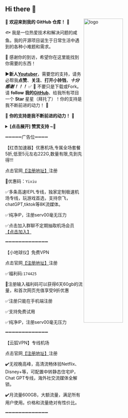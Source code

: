 ## Hi there 👋

<!--
**yixiu001/yixiu001** is a ✨ _special_ ✨ repository because its `README.md` (this file) appears on your GitHub profile.

Here are some ideas to get you started:

- 🔭 I’m currently working on ...
- 🌱 I’m currently learning ...
- 👯 I’m looking to collaborate on ...
- 🤔 I’m looking for help with ...
- 💬 Ask me about ...
- 📫 How to reach me: ...
- 😄 Pronouns: ...
- ⚡ Fun fact: ...
-->

<img src="https://github-readme-stats.vercel.app/api?username=yixiu001&show_icons=false&theme=Default" alt="logo" align="right" width="50%" />

🤖 **欢迎来到我的 GitHub 仓库！** 🚀

🐟️ 我是一位热爱技术和解决问题的咸鱼。我的开源项目诞生于日常生活中遇到的各种小难题和需求。

🎉 感谢你的到访，希望你在这里能找到你需要的东西！

▶️**新人[Youtuber](https://www.youtube.com/@yixiu001)**，需要您的支持，请务必帮我**点赞**、**关注**、**打开小铃铛**，***十分感谢！！！*** ✅
🎁 不要只是下载或Fork。请 **follow** **我的[GitHub](https://github.com/yixiu001)**、给我所有项目一个 **Star** 星星（拜托了）！你的支持是我不断前进的动力！ 💖

🎁 **你的支持是我不断前进的动力！** 💖

<details><summary><strong> [点击展开] 赞赏支持 ~🧧</strong></summary>
  
*我非常感谢您的赞赏和支持，它们将极大地激励我继续创新，持续产生有价值的工作。*
- **TRC20:** `TEFkzz42i6Wakgjg5JpgeAFWxjqE8Uoh6F`

</details>


➖➖➖➖➖广告位➖➖➖➖

【红杏加速器】优惠机场,专属全场套餐5折,低至5元左右222G,数量有限,先到先得!!!

点击官网[【注册地址】](https://hongxingdl.com/web/#/login?code=fOEo9d4m)注册

🎁优惠码：`Yixiu`

✅多条高速IEPL专线，独家定制极速机场专线，玩游戏首选，支持奈飞，chatGPT,tiktok等8K流媒体。

✅纯净IP，注册serv00毫无压力

✅点击加入群聊不定期抽取机场会员[【点击加入】](https://t.me/yxjsjl)

➖➖➖➖➖➖➖➖➖➖➖➖➖

【小地球仪】免费VPN

点击官网[【注册地址】](https://www.xiaodiqiuyi.com/)注册

✅福利码:`174425`

🎁注册输入福利码可以获得6天60gb的流量，和首次网页充值享受9折优惠

✅注册只能在手机端注册

✅支持免费试用

✅纯净IP，注册serv00毫无压力

➖➖➖➖➖➖➖➖➖➖➖➖➖

【云狐VPN】专线机场

点击官网[【注册地址】](https://yunfox.cc/#/register?code=rR44HXim)注册

✔️无视晚高峰，高清流畅体验Netflix、Disney+等，可配置中转静态住宅IP，Chat GPT专线，海外社交流媒体全解锁。

✔️月流量600GB，大额流量，满足所有用户使用。价格和流量绝对有性价比。

➖➖➖➖➖➖➖➖➖➖➖➖➖
